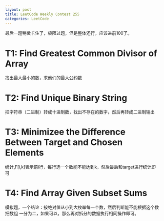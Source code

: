```yaml
---
layout: post
title: LeetCode Weekly Contest 255
categories: LeetCode
---
```

最后一题稍微卡住了，极限过题，但是整体还行，应该进前100了。

# T1: Find Greatest Common Divisor of Array
找出最大最小的数，求他们的最大公约数

# T2: Find Unique Binary String
把字符串（二进制）转成十进制数，找出不存在的数字，然后再转成二进制输出

# T3: Minimizee the Difference Between Target and Chosen Elements
统计,F\[i,k\]表示前i行，每行选一个数能不能达到k，然后最后和target进行统计即可

# T4: Find Array Given Subset Sums
模拟题，一个结论：按绝对值从小到大枚举每一个数，然后判断能不能根据这个数把数组
一分为二，如果可以，那么再对拆分的数据执行相同操作即可。
